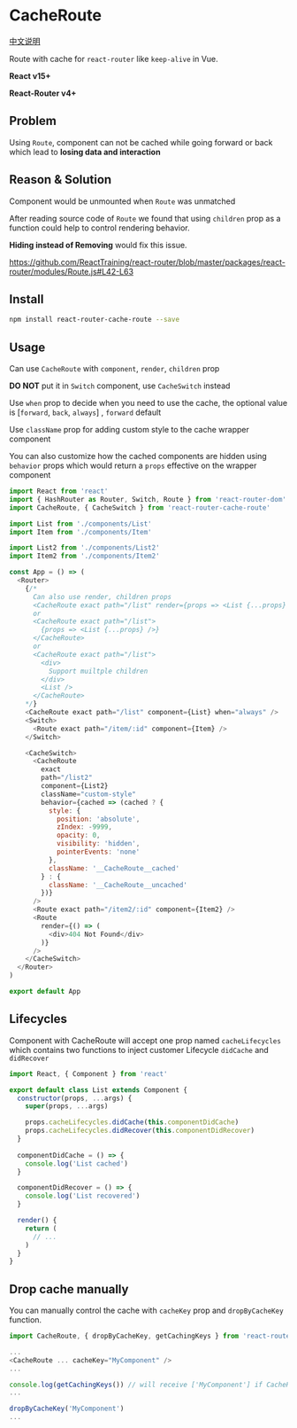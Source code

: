 # CacheRoute

[中文说明](https://github.com/CJY0208/react-router-cache-route/blob/master/README_CN.md)

Route with cache for `react-router` like `keep-alive` in Vue.

**React v15+**

**React-Router v4+**

## Problem

Using `Route`, component can not be cached while going forward or back which lead to **losing data and interaction**

## Reason & Solution

Component would be unmounted when `Route` was unmatched 

After reading source code of `Route` we found that using `children` prop as a function could help to control rendering behavior.

**Hiding instead of Removing** would fix this issue.

https://github.com/ReactTraining/react-router/blob/master/packages/react-router/modules/Route.js#L42-L63

## Install

```bash
npm install react-router-cache-route --save
```

## Usage

Can use `CacheRoute` with `component`, `render`, `children` prop

**DO NOT** put it in `Switch` component, use `CacheSwitch` instead

Use `when` prop to decide when you need to use the cache, the optional value is [`forward`, `back`, `always`] , `forward` default

Use `className` prop for adding custom style to the cache wrapper component

You can also customize how the cached components are hidden using `behavior` props which would return a `props` effective on the wrapper component

```javascript
import React from 'react'
import { HashRouter as Router, Switch, Route } from 'react-router-dom'
import CacheRoute, { CacheSwitch } from 'react-router-cache-route'

import List from './components/List'
import Item from './components/Item'

import List2 from './components/List2'
import Item2 from './components/Item2'

const App = () => (
  <Router>
    {/* 
      Can also use render, children props
      <CacheRoute exact path="/list" render={props => <List {...props} />} />
      or 
      <CacheRoute exact path="/list">
        {props => <List {...props} />}
      </CacheRoute>
      or
      <CacheRoute exact path="/list">
        <div>
          Support muiltple children
        </div>
        <List />
      </CacheRoute>
    */}
    <CacheRoute exact path="/list" component={List} when="always" /> 
    <Switch>
      <Route exact path="/item/:id" component={Item} />
    </Switch>

    <CacheSwitch>
      <CacheRoute 
        exact 
        path="/list2" 
        component={List2} 
        className="custom-style"
        behavior={cached => (cached ? {
          style: {
            position: 'absolute',
            zIndex: -9999,
            opacity: 0,
            visibility: 'hidden',
            pointerEvents: 'none'
          },
          className: '__CacheRoute__cached'
        } : {
          className: '__CacheRoute__uncached'
        })}
      />
      <Route exact path="/item2/:id" component={Item2} />
      <Route
        render={() => (
          <div>404 Not Found</div>
        )}
      />
    </CacheSwitch>
  </Router>
)

export default App
```

## Lifecycles

Component with CacheRoute will accept one prop named `cacheLifecycles` which contains two functions to inject customer Lifecycle `didCache` and `didRecover`

```javascript
import React, { Component } from 'react'

export default class List extends Component {
  constructor(props, ...args) {
    super(props, ...args)

    props.cacheLifecycles.didCache(this.componentDidCache)
    props.cacheLifecycles.didRecover(this.componentDidRecover)
  }
  
  componentDidCache = () => {
    console.log('List cached')
  }

  componentDidRecover = () => {
    console.log('List recovered')
  }

  render() {
    return (
      // ...
    )
  }
}

```

## Drop cache manually

You can manually control the cache with `cacheKey` prop and `dropByCacheKey` function.

```javascript
import CacheRoute, { dropByCacheKey, getCachingKeys } from 'react-router-cache-route'

...
<CacheRoute ... cacheKey="MyComponent" />
...

console.log(getCachingKeys()) // will receive ['MyComponent'] if CacheRoute is cached which `cacheKey` prop is 'MyComponent'
...

dropByCacheKey('MyComponent')
...
```



